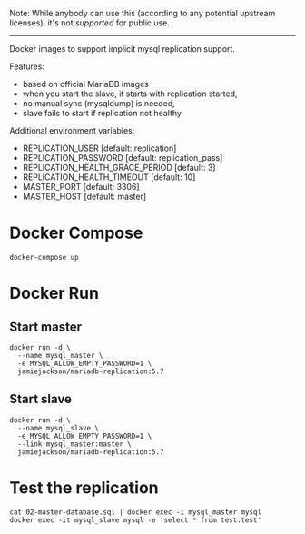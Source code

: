 Note: While anybody can use this (according to any potential upstream licenses), it's not _supported_ for public use.

----

Docker images to support implicit mysql replication support.

Features:
* based on official MariaDB images
* when you start the slave, it starts with replication started,
* no manual sync (mysqldump) is needed,
* slave fails to start if replication not healthy

Additional environment variables:
* REPLICATION_USER [default: replication]
* REPLICATION_PASSWORD [default: replication_pass]
* REPLICATION_HEALTH_GRACE_PERIOD [default: 3]
* REPLICATION_HEALTH_TIMEOUT [default: 10]
* MASTER_PORT [default: 3306]
* MASTER_HOST [default: master]

# Docker Compose

`docker-compose up`

# Docker Run

## Start master

```
docker run -d \
  --name mysql_master \
  -e MYSQL_ALLOW_EMPTY_PASSWORD=1 \
  jamiejackson/mariadb-replication:5.7
```

## Start slave

```
docker run -d \
  --name mysql_slave \
  -e MYSQL_ALLOW_EMPTY_PASSWORD=1 \
  --link mysql_master:master \
  jamiejackson/mariadb-replication:5.7
```

# Test the replication
```
cat 02-master-database.sql | docker exec -i mysql_master mysql
docker exec -it mysql_slave mysql -e 'select * from test.test'
```
